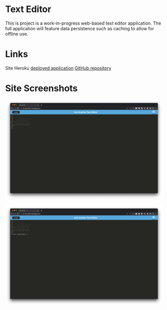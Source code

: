 # Text Editor

This is project is a work-in-progress web-based text editor application. The full application will feature data persistence such as caching to allow for offline use.

# Links

Site Heroku [deployed application](https://cb-text-editor.herokuapp.com/)
[GitHub repository](https://github.com/colinbrindle)

# Site Screenshots

![first site screenshot](./imgs/site1.png)

![second site screenshot](./imgs/site2.png)
